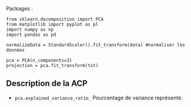 Packages : 
```
from sklearn.decomposition import PCA
from matplotlib import pyplot as pl
import numpy as np
import pandas as pd
```

```
normalizeData = StandardScaler().fit_transform(data) #normaliser les données

pca = PCA(n_components=3)
projection = pca.fit_transform(tst)
```

## Description de la ACP

* `pca.explained_variance_ratio_` Pourcentage de variance représenté.